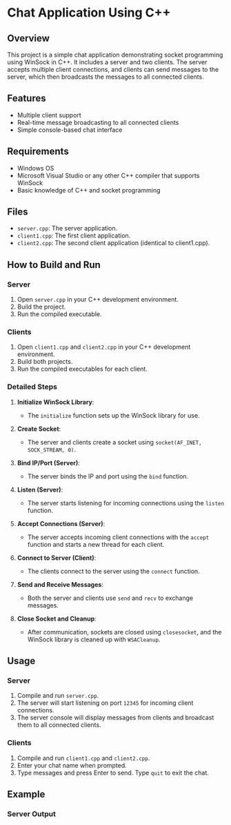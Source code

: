 # Chat Application Using C++

## Overview

This project is a simple chat application demonstrating socket programming using WinSock in C++. It includes a server and two clients. The server accepts multiple client connections, and clients can send messages to the server, which then broadcasts the messages to all connected clients.

## Features

- Multiple client support
- Real-time message broadcasting to all connected clients
- Simple console-based chat interface

## Requirements

- Windows OS
- Microsoft Visual Studio or any other C++ compiler that supports WinSock
- Basic knowledge of C++ and socket programming

## Files

- `server.cpp`: The server application.
- `client1.cpp`: The first client application.
- `client2.cpp`: The second client application (identical to client1.cpp).

## How to Build and Run

### Server

1. Open `server.cpp` in your C++ development environment.
2. Build the project.
3. Run the compiled executable.

### Clients

1. Open `client1.cpp` and `client2.cpp` in your C++ development environment.
2. Build both projects.
3. Run the compiled executables for each client.

### Detailed Steps

1. **Initialize WinSock Library**:
   - The `initialize` function sets up the WinSock library for use.

2. **Create Socket**:
   - The server and clients create a socket using `socket(AF_INET, SOCK_STREAM, 0)`.

3. **Bind IP/Port (Server)**:
   - The server binds the IP and port using the `bind` function.

4. **Listen (Server)**:
   - The server starts listening for incoming connections using the `listen` function.

5. **Accept Connections (Server)**:
   - The server accepts incoming client connections with the `accept` function and starts a new thread for each client.

6. **Connect to Server (Client)**:
   - The clients connect to the server using the `connect` function.

7. **Send and Receive Messages**:
   - Both the server and clients use `send` and `recv` to exchange messages.

8. **Close Socket and Cleanup**:
   - After communication, sockets are closed using `closesocket`, and the WinSock library is cleaned up with `WSACleanup`.

## Usage

### Server

1. Compile and run `server.cpp`.
2. The server will start listening on port `12345` for incoming client connections.
3. The server console will display messages from clients and broadcast them to all connected clients.

### Clients

1. Compile and run `client1.cpp` and `client2.cpp`.
2. Enter your chat name when prompted.
3. Type messages and press Enter to send. Type `quit` to exit the chat.

## Example

### Server Output

